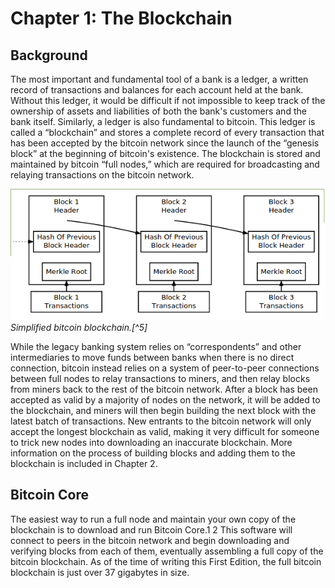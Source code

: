 # Chapter 1: The Blockchain

## Background
The most important and fundamental tool of a bank is a ledger, a written record of transactions and balances for each account held at the bank. Without this ledger, it would be difficult if not impossible to keep track of the ownership of assets and liabilities of both the bank's customers and the bank itself. Similarly, a ledger is also fundamental to bitcoin. This ledger is called a “blockchain” and stores a complete record of every transaction that has been accepted by the bitcoin network since the launch of the “genesis block” at the beginning of bitcoin's existence. The blockchain is stored and maintained by bitcoin “full nodes,” which are required for broadcasting and relaying transactions on the bitcoin network.  

![the blockchain](blockchain.png "Simplified bitcoin blockchain.")  
<i>Simplified bitcoin blockchain.[^5]</i>  

While the legacy banking system relies on “correspondents” and other intermediaries to move funds between banks when there is no direct connection, bitcoin instead relies on a system of peer-to-peer connections between full nodes to relay transactions to miners, and then relay blocks from miners back to the rest of the bitcoin network. After a block has been accepted as valid by a majority of nodes on the network, it will be added to the blockchain, and miners will then begin building the next block with the latest batch of transactions. New entrants to the bitcoin network will only accept the longest blockchain as valid, making it very difficult for someone to trick new nodes into downloading an inaccurate blockchain. More information on the process of building blocks and adding them to the blockchain is included in Chapter 2.  

## Bitcoin Core  
The easiest way to run a full node and maintain your own copy of the blockchain is to download and run Bitcoin Core.1 2 This software will connect to peers in the bitcoin network and begin downloading and verifying blocks from each of them, eventually assembling a full copy of the bitcoin blockchain. As of the time of writing this First Edition, the full bitcoin blockchain is just over 37 gigabytes in size.



